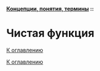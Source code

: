 **[Концепции, понятия, термины](../README.md#concepts) ::**
# Чистая функция

<!--

-->

[К оглавлению](../README.md#concepts)



[К оглавлению](../README.md#concepts)

